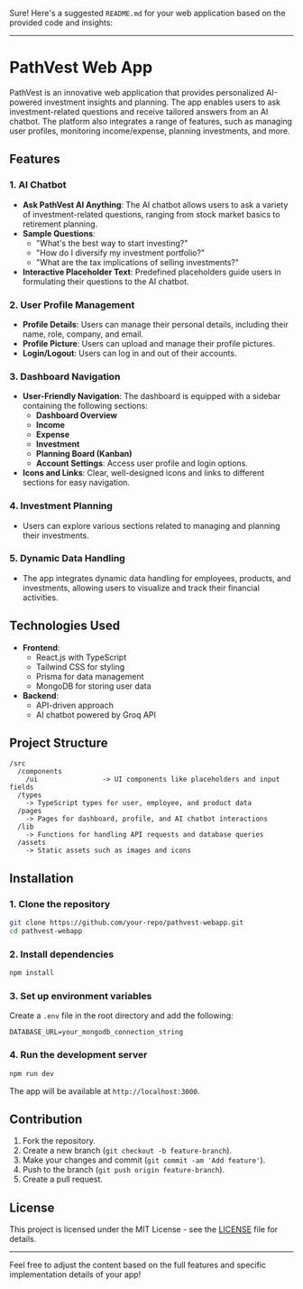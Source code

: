 Sure! Here's a suggested `README.md` for your web application based on the provided code and insights:

---

# PathVest Web App

PathVest is an innovative web application that provides personalized AI-powered investment insights and planning. The app enables users to ask investment-related questions and receive tailored answers from an AI chatbot. The platform also integrates a range of features, such as managing user profiles, monitoring income/expense, planning investments, and more.

## Features

### 1. **AI Chatbot**
   - **Ask PathVest AI Anything**: The AI chatbot allows users to ask a variety of investment-related questions, ranging from stock market basics to retirement planning.
   - **Sample Questions**: 
     - "What's the best way to start investing?"
     - "How do I diversify my investment portfolio?"
     - "What are the tax implications of selling investments?"
   - **Interactive Placeholder Text**: Predefined placeholders guide users in formulating their questions to the AI chatbot.

### 2. **User Profile Management**
   - **Profile Details**: Users can manage their personal details, including their name, role, company, and email.
   - **Profile Picture**: Users can upload and manage their profile pictures.
   - **Login/Logout**: Users can log in and out of their accounts.

### 3. **Dashboard Navigation**
   - **User-Friendly Navigation**: The dashboard is equipped with a sidebar containing the following sections:
     - **Dashboard Overview**
     - **Income**
     - **Expense**
     - **Investment**
     - **Planning Board (Kanban)**
     - **Account Settings**: Access user profile and login options.
   - **Icons and Links**: Clear, well-designed icons and links to different sections for easy navigation.

### 4. **Investment Planning**
   - Users can explore various sections related to managing and planning their investments.

### 5. **Dynamic Data Handling**
   - The app integrates dynamic data handling for employees, products, and investments, allowing users to visualize and track their financial activities.

## Technologies Used

- **Frontend**: 
  - React.js with TypeScript
  - Tailwind CSS for styling
  - Prisma for data management
  - MongoDB for storing user data
- **Backend**: 
  - API-driven approach
  - AI chatbot powered by Groq API

## Project Structure

```
/src
  /components
    /ui                -> UI components like placeholders and input fields
  /types
    -> TypeScript types for user, employee, and product data
  /pages
    -> Pages for dashboard, profile, and AI chatbot interactions
  /lib
    -> Functions for handling API requests and database queries
  /assets
    -> Static assets such as images and icons
```

## Installation

### 1. Clone the repository

```bash
git clone https://github.com/your-repo/pathvest-webapp.git
cd pathvest-webapp
```

### 2. Install dependencies

```bash
npm install
```

### 3. Set up environment variables

Create a `.env` file in the root directory and add the following:

```
DATABASE_URL=your_mongodb_connection_string
```

### 4. Run the development server

```bash
npm run dev
```

The app will be available at `http://localhost:3000`.

## Contribution

1. Fork the repository.
2. Create a new branch (`git checkout -b feature-branch`).
3. Make your changes and commit (`git commit -am 'Add feature'`).
4. Push to the branch (`git push origin feature-branch`).
5. Create a pull request.

## License

This project is licensed under the MIT License - see the [LICENSE](LICENSE) file for details.

---

Feel free to adjust the content based on the full features and specific implementation details of your app!
